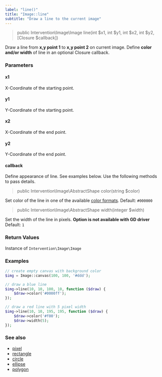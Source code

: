 ```yaml
---
label: "line()"
title: "Image::line"
subtitle: "Draw a line to the current image"
---
```


> public Intervention\Image\Image line(int $x1, int $y1, int $x2, int $y2, [Closure $callback])

Draw a line from **x,y point 1** to **x,y point 2** on current image. Define **color and/or width** of line in an optional Closure callback.

### Parameters

#### x1
X-Coordinate of the starting point.

#### y1
Y-Coordinate of the starting point.

#### x2
X-Coordinate of the end point.

#### y2
Y-Coordinate of the end point.

#### callback
Define appearance of line. See examples below. Use the following methods to pass details.

> public Intervention\Image\AbstractShape color(string $color)

Set color of the line in one of the available [color formats](/v2/introduction/formats). Default: `#000000`

> public Intervention\Image\AbstractShape width(integer $width)

Set the width of the line in pixels. **Option is not available with GD driver** Default: `1`


### Return Values
Instance of `Intervention\Image\Image`

### Examples

```php
// create empty canvas with background color
$img = Image::canvas(100, 100, '#ddd');

// draw a blue line
$img->line(10, 10, 100, 10, function ($draw) {
    $draw->color('#0000ff');
});

// draw a red line with 5 pixel width
$img->line(10, 10, 195, 195, function ($draw) {
    $draw->color('#f00');
    $draw->width(5);
});
```

### See also

- [pixel](/v2/api/pixel)
- [rectangle](/v2/api/rectangle)
- [circle](/v2/api/circle)
- [ellipse](/v2/api/ellipse)
- [polygon](/v2/api/polygon)
